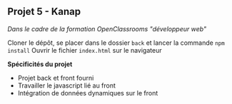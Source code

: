 **Projet 5 - Kanap**
-
*Dans le cadre de la formation OpenClassrooms "développeur web"*

Cloner le dépôt, se placer dans le dossier `back` et lancer la commande `npm install`
Ouvrir le fichier `index.html` sur le navigateur

**Spécificités du projet**
- Projet back et front fourni
- Travailler le javascript lié au front
- Intégration de données dynamiques sur le front
